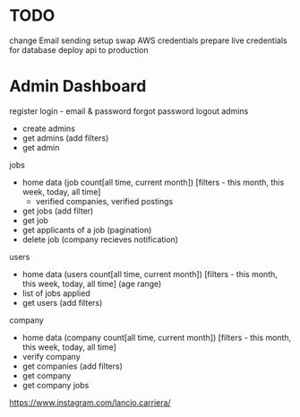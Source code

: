 # TODO
change Email sending setup
swap AWS credentials
prepare live credentials for database
deploy api to production

# Admin Dashboard
register
login - email & password
forgot password 
logout
admins
 - create admins
 - get admins (add filters)
 - get admin
 
jobs
 - home data (job count[all time, current month]) [filters - this month, this week, today, all time]
   - verified companies, verified postings
 - get jobs (add filter)
 - get job
 - get applicants of a job (pagination)
 - delete job (company recieves notification)

 users
 - home data (users count[all time, current month]) [filters - this month, this week, today, all time] (age range)
 - list of jobs applied
 - get users (add filters)

company
 - home data (company count[all time, current month]) [filters - this month, this week, today, all time]
 - verify company
 - get companies (add filters)
 - get company
 - get company jobs





https://www.instagram.com/lancio.carriera/